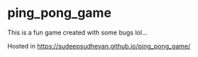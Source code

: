 # ping_pong_game

This is a fun game created with some bugs lol...

Hosted in https://sudeepsudhevan.github.io/ping_pong_game/
